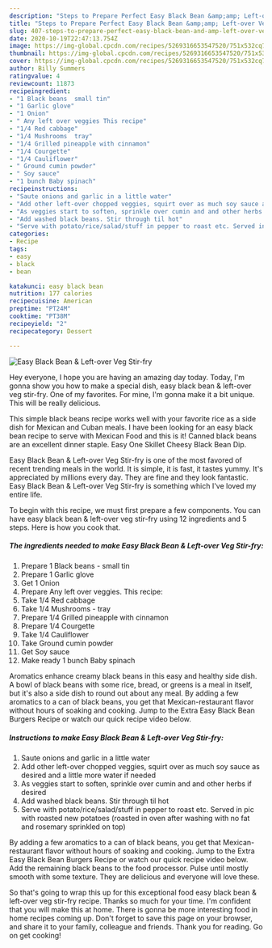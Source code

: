 ```yaml
---
description: "Steps to Prepare Perfect Easy Black Bean &amp;amp; Left-over Veg Stir-fry"
title: "Steps to Prepare Perfect Easy Black Bean &amp;amp; Left-over Veg Stir-fry"
slug: 407-steps-to-prepare-perfect-easy-black-bean-and-amp-left-over-veg-stir-fry
date: 2020-10-19T22:47:13.754Z
image: https://img-global.cpcdn.com/recipes/5269316653547520/751x532cq70/easy-black-bean-left-over-veg-stir-fry-recipe-main-photo.jpg
thumbnail: https://img-global.cpcdn.com/recipes/5269316653547520/751x532cq70/easy-black-bean-left-over-veg-stir-fry-recipe-main-photo.jpg
cover: https://img-global.cpcdn.com/recipes/5269316653547520/751x532cq70/easy-black-bean-left-over-veg-stir-fry-recipe-main-photo.jpg
author: Billy Summers
ratingvalue: 4
reviewcount: 11873
recipeingredient:
- "1 Black beans  small tin"
- "1 Garlic glove"
- "1 Onion"
- " Any left over veggies This recipe"
- "1/4 Red cabbage"
- "1/4 Mushrooms  tray"
- "1/4 Grilled pineapple with cinnamon"
- "1/4 Courgette"
- "1/4 Cauliflower"
- " Ground cumin powder"
- " Soy sauce"
- "1 bunch Baby spinach"
recipeinstructions:
- "Saute onions and garlic in a little water"
- "Add other left-over chopped veggies, squirt over as much soy sauce as desired and a little more water if needed"
- "As veggies start to soften, sprinkle over cumin and and other herbs if desired"
- "Add washed black beans. Stir through til hot"
- "Serve with potato/rice/salad/stuff in pepper to roast etc. Served in pic with roasted new potatoes (roasted in oven after washing with no fat and rosemary sprinkled on top)"
categories:
- Recipe
tags:
- easy
- black
- bean

katakunci: easy black bean 
nutrition: 177 calories
recipecuisine: American
preptime: "PT24M"
cooktime: "PT38M"
recipeyield: "2"
recipecategory: Dessert

---
```



![Easy Black Bean &amp; Left-over Veg Stir-fry](https://img-global.cpcdn.com/recipes/5269316653547520/751x532cq70/easy-black-bean-left-over-veg-stir-fry-recipe-main-photo.jpg)

Hey everyone, I hope you are having an amazing day today. Today, I'm gonna show you how to make a special dish, easy black bean &amp; left-over veg stir-fry. One of my favorites. For mine, I'm gonna make it a bit unique. This will be really delicious.

This simple black beans recipe works well with your favorite rice as a side dish for Mexican and Cuban meals. I have been looking for an easy black bean recipe to serve with Mexican Food and this is it! Canned black beans are an excellent dinner staple. Easy One Skillet Cheesy Black Bean Dip.

Easy Black Bean &amp; Left-over Veg Stir-fry is one of the most favored of recent trending meals in the world. It is simple, it is fast, it tastes yummy. It's appreciated by millions every day. They are fine and they look fantastic. Easy Black Bean &amp; Left-over Veg Stir-fry is something which I've loved my entire life.


To begin with this recipe, we must first prepare a few components. You can have easy black bean &amp; left-over veg stir-fry using 12 ingredients and 5 steps. Here is how you cook that.

<!--inarticleads1-->

##### The ingredients needed to make Easy Black Bean &amp; Left-over Veg Stir-fry:

1. Prepare 1 Black beans - small tin
1. Prepare 1 Garlic glove
1. Get 1 Onion
1. Prepare  Any left over veggies. This recipe:
1. Take 1/4 Red cabbage
1. Take 1/4 Mushrooms - tray
1. Prepare 1/4 Grilled pineapple with cinnamon
1. Prepare 1/4 Courgette
1. Take 1/4 Cauliflower
1. Take  Ground cumin powder
1. Get  Soy sauce
1. Make ready 1 bunch Baby spinach


Aromatics enhance creamy black beans in this easy and healthy side dish. A bowl of black beans with some rice, bread, or greens is a meal in itself, but it&#39;s also a side dish to round out about any meal. By adding a few aromatics to a can of black beans, you get that Mexican-restaurant flavor without hours of soaking and cooking. Jump to the Extra Easy Black Bean Burgers Recipe or watch our quick recipe video below. 

<!--inarticleads2-->

##### Instructions to make Easy Black Bean &amp; Left-over Veg Stir-fry:

1. Saute onions and garlic in a little water
1. Add other left-over chopped veggies, squirt over as much soy sauce as desired and a little more water if needed
1. As veggies start to soften, sprinkle over cumin and and other herbs if desired
1. Add washed black beans. Stir through til hot
1. Serve with potato/rice/salad/stuff in pepper to roast etc. Served in pic with roasted new potatoes (roasted in oven after washing with no fat and rosemary sprinkled on top)


By adding a few aromatics to a can of black beans, you get that Mexican-restaurant flavor without hours of soaking and cooking. Jump to the Extra Easy Black Bean Burgers Recipe or watch our quick recipe video below. Add the remaining black beans to the food processor. Pulse until mostly smooth with some texture. They are delicious and everyone will love these. 

So that's going to wrap this up for this exceptional food easy black bean &amp; left-over veg stir-fry recipe. Thanks so much for your time. I'm confident that you will make this at home. There is gonna be more interesting food in home recipes coming up. Don't forget to save this page on your browser, and share it to your family, colleague and friends. Thank you for reading. Go on get cooking!
